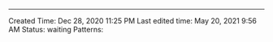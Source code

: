 ---
Created Time: Dec 28, 2020 11:25 PM
Last edited time: May 20, 2021 9:56 AM
Status: waiting
Patterns: 